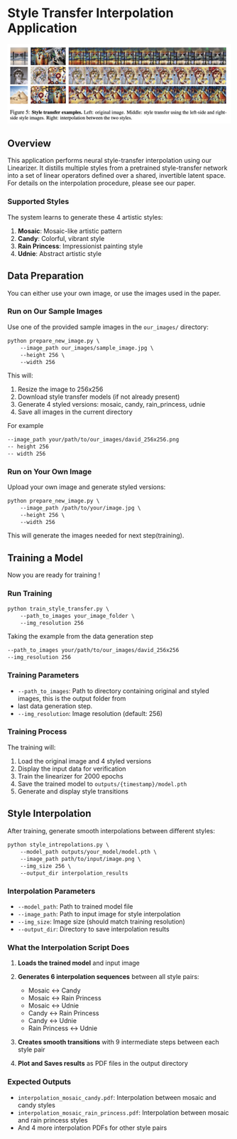 # Style Transfer Interpolation Application

![Example](../figs/sytle_interpolation_example.png)

## Overview

This application performs neural style-transfer interpolation using our Linearizer. It distills multiple styles from a pretrained style-transfer network into a set of linear operators defined over a shared, invertible latent space. For details on the interpolation procedure, please see our paper.


### Supported Styles

The system learns to generate these 4 artistic styles:
1. **Mosaic**: Mosaic-like artistic pattern
2. **Candy**: Colorful, vibrant style
3. **Rain Princess**: Impressionist painting style  
4. **Udnie**: Abstract artistic style


## Data Preparation
You can either use your own image, or use the images used in the paper.

### Run on Our Sample Images

Use one of the provided sample images in the `our_images/` directory:

```
python prepare_new_image.py \
    --image_path our_images/sample_image.jpg \
    --height 256 \
    --width 256
```

This will:
1. Resize the image to 256x256
2. Download style transfer models (if not already present)
3. Generate 4 styled versions: mosaic, candy, rain_princess, udnie
4. Save all images in the current directory

For example
```
--image_path your/path/to/our_images/david_256x256.png
-- height 256
-- width 256
```

### Run on Your Own Image

Upload your own image and generate styled versions:

```
python prepare_new_image.py \
    --image_path /path/to/your/image.jpg \
    --height 256 \
    --width 256
```

This will generate the images needed for next step(training).

## Training a Model
Now you are ready for training !

### Run Training

```
python train_style_transfer.py \
    --path_to_images your_image_folder \
    --img_resolution 256
```

Taking the example from the data generation step
```
--path_to_images your/path/to/our_images/david_256x256
--img_resolution 256
```


### Training Parameters

- `--path_to_images`: Path to directory containing original and styled images, this is the output folder from
- last data generation step.
- `--img_resolution`: Image resolution (default: 256)

### Training Process

The training will:
1. Load the original image and 4 styled versions
2. Display the input data for verification
3. Train the linearizer for 2000 epochs
4. Save the trained model to `outputs/{timestamp}/model.pth`
5. Generate and display style transitions

## Style Interpolation

After training, generate smooth interpolations between different styles:

```
python style_intrepolations.py \
    --model_path outputs/your_model/model.pth \
    --image_path path/to/input/image.png \
    --img_size 256 \
    --output_dir interpolation_results
```

### Interpolation Parameters

- `--model_path`: Path to trained model file
- `--image_path`: Path to input image for style interpolation
- `--img_size`: Image size (should match training resolution)
- `--output_dir`: Directory to save interpolation results

### What the Interpolation Script Does

1. **Loads the trained model** and input image
2. **Generates 6 interpolation sequences** between all style pairs:
   - Mosaic ↔ Candy
   - Mosaic ↔ Rain Princess  
   - Mosaic ↔ Udnie
   - Candy ↔ Rain Princess
   - Candy ↔ Udnie
   - Rain Princess ↔ Udnie

3. **Creates smooth transitions** with 9 intermediate steps between each style pair
4. **Plot and Saves results** as PDF files in the output directory

### Expected Outputs

- `interpolation_mosaic_candy.pdf`: Interpolation between mosaic and candy styles
- `interpolation_mosaic_rain_princess.pdf`: Interpolation between mosaic and rain princess styles
- And 4 more interpolation PDFs for other style pairs
